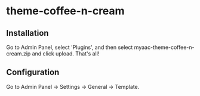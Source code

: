# theme-coffee-n-cream

## Installation
Go to Admin Panel, select 'Plugins', and then select myaac-theme-coffee-n-cream.zip and click upload. That's all!

## Configuration
Go to Admin Panel -> Settings -> General -> Template.
